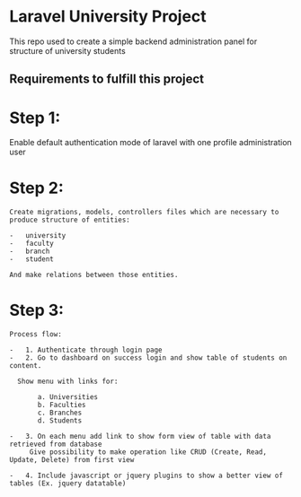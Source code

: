 # Laravel University Project
This repo used to create a simple backend administration panel for structure of university students

## Requirements to fulfill this project

  # Step 1:

  Enable default authentication mode of laravel with one profile administration user

  # Step 2:

    Create migrations, models, controllers files which are necessary to produce structure of entities:

    -   university
    -   faculty
    -   branch
    -   student

    And make relations between those entities.

  # Step 3:

    Process flow:

    -   1. Authenticate through login page
    -   2. Go to dashboard on success login and show table of students on content.

      Show menu with links for:

           a. Universities
           b. Faculties
           c. Branches
           d. Students

    -   3. On each menu add link to show form view of table with data retrieved from database
         Give possibility to make operation like CRUD (Create, Read, Update, Delete) from first view

    -   4. Include javascript or jquery plugins to show a better view of tables (Ex. jquery datatable)
